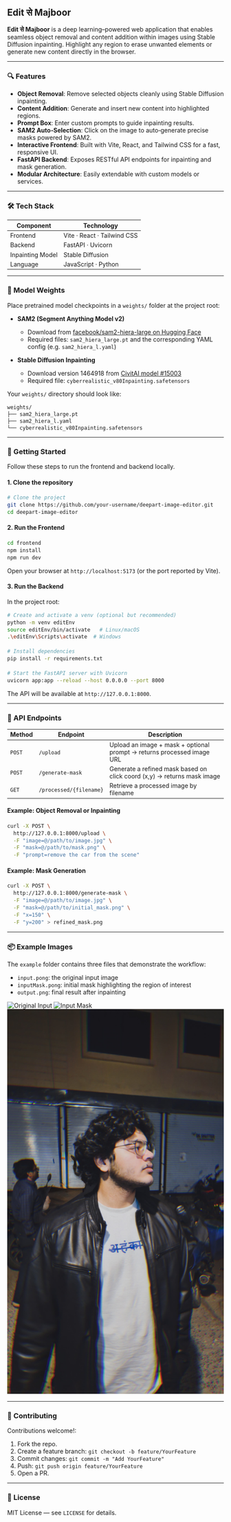 ## Edit से Majboor

**Edit से Majboor** is a deep learning–powered web application that enables seamless object removal and content addition within images using Stable Diffusion inpainting. Highlight any region to erase unwanted elements or generate new content directly in the browser.

---

### 🔍 Features

* **Object Removal**: Remove selected objects cleanly using Stable Diffusion inpainting.
* **Content Addition**: Generate and insert new content into highlighted regions.
* **Prompt Box**: Enter custom prompts to guide inpainting results.
* **SAM2 Auto‐Selection**: Click on the image to auto‐generate precise masks powered by SAM2.
* **Interactive Frontend**: Built with Vite, React, and Tailwind CSS for a fast, responsive UI.
* **FastAPI Backend**: Exposes RESTful API endpoints for inpainting and mask generation.
* **Modular Architecture**: Easily extendable with custom models or services.

---

### 🛠️ Tech Stack

| Component        | Technology                  |
| ---------------- | --------------------------- |
| Frontend         | Vite · React · Tailwind CSS |
| Backend          | FastAPI · Uvicorn           |
| Inpainting Model | Stable Diffusion            |
| Language         | JavaScript · Python         |

---

### 📂 Model Weights

Place pretrained model checkpoints in a `weights/` folder at the project root:

* **SAM2 (Segment Anything Model v2)**

  * Download from [facebook/sam2-hiera-large on Hugging Face](https://huggingface.co/facebook/sam2-hiera-large/tree/main)
  * Required files: `sam2_hiera_large.pt` and the corresponding YAML config (e.g. `sam2_hiera_l.yaml`)

* **Stable Diffusion Inpainting**

  * Download version 1464918 from [CivitAI model #15003](https://civitai.com/models/15003?modelVersionId=1464918)
  * Required file: `cyberrealistic_v80Inpainting.safetensors`

Your `weights/` directory should look like:

```plaintext
weights/
├── sam2_hiera_large.pt
├── sam2_hiera_l.yaml
└── cyberrealistic_v80Inpainting.safetensors
```

---

### 🚀 Getting Started

Follow these steps to run the frontend and backend locally.

#### 1. Clone the repository

```bash
# Clone the project
git clone https://github.com/your-username/deepart-image-editor.git
cd deepart-image-editor
```

#### 2. Run the Frontend

```bash
cd frontend
npm install
npm run dev
```

Open your browser at `http://localhost:5173` (or the port reported by Vite).

#### 3. Run the Backend

In the project root:

```bash
# Create and activate a venv (optional but recommended)
python -m venv editEnv
source editEnv/bin/activate   # Linux/macOS
.\editEnv\Scripts\activate  # Windows

# Install dependencies
pip install -r requirements.txt

# Start the FastAPI server with Uvicorn
uvicorn app:app --reload --host 0.0.0.0 --port 8000
```

The API will be available at `http://127.0.0.1:8000`.

---

### 📡 API Endpoints

| Method | Endpoint                | Description                                                             |
| ------ | ----------------------- | ----------------------------------------------------------------------- |
| `POST` | `/upload`               | Upload an image + mask + optional prompt → returns processed image URL  |
| `POST` | `/generate-mask`        | Generate a refined mask based on click coord (x,y) → returns mask image |
| `GET`  | `/processed/{filename}` | Retrieve a processed image by filename                                  |

#### Example: Object Removal or Inpainting

```bash
curl -X POST \
  http://127.0.0.1:8000/upload \
  -F "image=@/path/to/image.jpg" \
  -F "mask=@/path/to/mask.png" \
  -F "prompt=remove the car from the scene"
```

#### Example: Mask Generation

```bash
curl -X POST \
  http://127.0.0.1:8000/generate-mask \
  -F "image=@/path/to/image.jpg" \
  -F "mask=@/path/to/initial_mask.png" \
  -F "x=150" \
  -F "y=200" > refined_mask.png
```

---

### 📦 Example Images

The `example` folder contains three files that demonstrate the workflow:

* `input.pong`: the original input image
* `inputMask.pong`: initial mask highlighting the region of interest
* `output.png`: final result after inpainting

![Original Input](example/input.pong)
![Input Mask](example/inputMask.pong)
![Inpainted Output](example/output.png)

---

### 🤝 Contributing

Contributions welcome!:

1. Fork the repo.
2. Create a feature branch: `git checkout -b feature/YourFeature`
3. Commit changes: `git commit -m "Add YourFeature"`
4. Push: `git push origin feature/YourFeature`
5. Open a PR.

---

### 📄 License

MIT License — see `LICENSE` for details.
